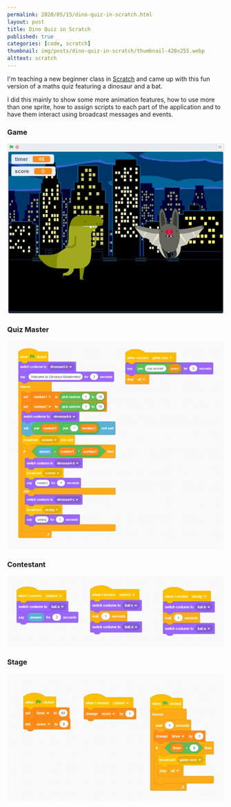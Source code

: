 ```yaml
---
permalink: 2020/05/15/dino-quiz-in-scratch.html
layout: post
title: Dino Quiz in Scratch
published: true
categories: [code, scratch]
thumbnail: img/posts/dino-quiz-in-scratch/thumbnail-420x255.webp
alttext: scratch
---
```


I'm teaching a new beginner class in <a href="https://scratch.mit.edu/">Scratch</a> and came up with this fun version of a maths quiz 
featuring a dinosaur and a bat. 

I did this mainly to show some more animation features, how to use more than one sprite, how to assign scripts to each part of the application 
and to have them interact using broadcast messages and events.

### Game

![game](/img/posts/dino-quiz-in-scratch/main.webp)


### Quiz Master

![quiz](/img/posts/dino-quiz-in-scratch/quizmaster-events.webp)


### Contestant

![contestant](/img/posts/dino-quiz-in-scratch/contestant-events.webp)


### Stage

![stage](/img/posts/dino-quiz-in-scratch/stage-events.webp)

